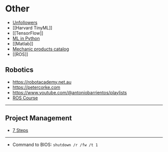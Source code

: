 # Other

- [Unfollowers](https://github.com/davidarroyo1234/InstagramUnfollowers)
- [[Harvard TinyML]]
- [[TensorFlow]]
- [ML in Python](https://scikit-learn.org/stable/)
- [[Matlab]]
- [Mechanic products catalog](https://www.mcmaster.com)
- [[ROS]]


## Robotics

- https://robotacademy.net.au
- https://petercorke.com
- https://www.youtube.com/@antoniobarrientos/playlists
- [ROS Course](https://www.edx.org/learn/robotics/delft-university-of-technology-hello-real-world-with-ros-robot-operating-system)

---

## Project Management

- [7 Steps](http://www.pm4rglobal.org/steps.html?lang=en)

---

- Command to BIOS: `shutdown /r /fw /t 1`

